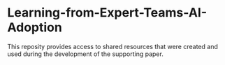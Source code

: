 # Learning-from-Expert-Teams-AI-Adoption

This reposity provides access to shared resources that were created and used during the development of the supporting paper.
